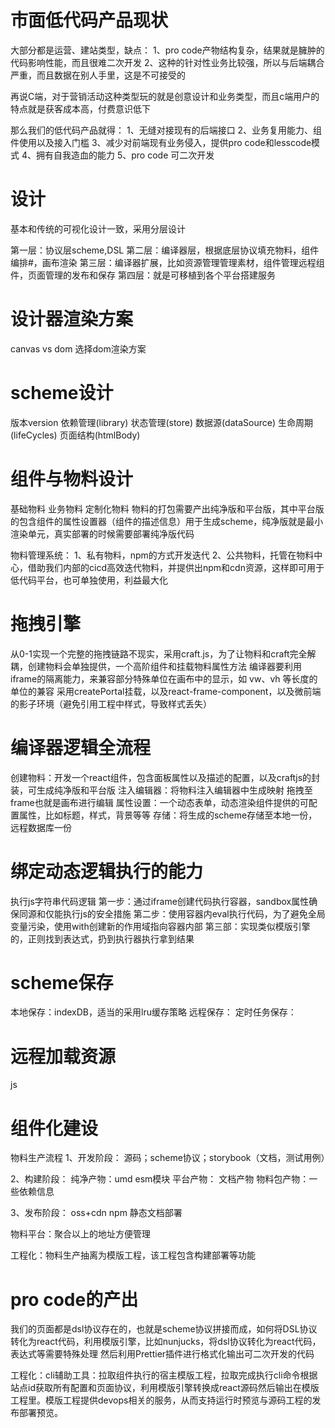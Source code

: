 <!--
 * @Author: wanggang(wanggang220713@credithc.com)
 * @Date: 2024-04-07 08:51:39
 * @LastEditors: wanggang wanggang220713@credithc.com
 * @LastEditTime: 2024-04-17 16:16:14
 * @Description: 
-->

# 市面低代码产品现状
 大部分都是运营、建站类型，缺点：
 1、pro code产物结构复杂，结果就是臃肿的代码影响性能，而且很难二次开发
 2、这种的针对性业务比较强，所以与后端耦合严重，而且数据在别人手里，这是不可接受的

 再说C端，对于营销活动这种类型玩的就是创意设计和业务类型，而且c端用户的特点就是获客成本高，付费意识低下

 那么我们的低代码产品就得：
 1、无缝对接现有的后端接口
 2、业务复用能力、组件使用以及接入门槛
 3、减少对前端现有业务侵入，提供pro code和lesscode模式
 4、拥有自我造血的能力
 5、pro code 可二次开发

 # 设计
 基本和传统的可视化设计一致，采用分层设计

 第一层：协议层scheme,DSL
 第二层：编译器层，根据底层协议填充物料，组件编排#，画布渲染
 第三层：编译器扩展，比如资源管理管理素材，组件管理远程组件，页面管理的发布和保存
 第四层：就是可移植到各个平台搭建服务

# 设计器渲染方案

canvas vs dom
选择dom渲染方案

# scheme设计

版本version
依赖管理(library)
状态管理(store)
数据源(dataSource)
生命周期(lifeCycles)
页面结构(htmlBody)

# 组件与物料设计

基础物料
业务物料
定制化物料
物料的打包需要产出纯净版和平台版，其中平台版的包含组件的属性设置器（组件的描述信息）用于生成scheme，纯净版就是最小渲染单元，真实部署的时候需要部署纯净版代码

物料管理系统：
1、私有物料，npm的方式开发迭代
2、公共物料，托管在物料中心，借助我们内部的cicd高效迭代物料，并提供出npm和cdn资源，这样即可用于低代码平台，也可单独使用，利益最大化

# 拖拽引擎
从0-1实现一个完整的拖拽链路不现实，采用craft.js，为了让物料和craft完全解耦，创建物料会单独提供，一个高阶组件和挂载物料属性方法
编译器要利用iframe的隔离能力，来兼容部分特殊单位在画布中的显示，如 vw、vh 等长度的单位的兼容
采用createPortal挂载，以及react-frame-component，以及微前端的影子环境（避免引用工程中样式，导致样式丢失）

# 编译器逻辑全流程
创建物料：开发一个react组件，包含面板属性以及描述的配置，以及craftjs的封装，可生成纯净版和平台版
注入编辑器：将物料注入编辑器中生成映射
拖拽至frame也就是画布进行编辑
属性设置：一个动态表单，动态渲染组件提供的可配置属性，比如标题，样式，背景等等
存储：将生成的scheme存储至本地一份，远程数据库一份

# 绑定动态逻辑执行的能力
执行js字符串代码逻辑
第一步：通过iframe创建代码执行容器，sandbox属性确保同源和仅能执行js的安全措施
第二步：使用容器内eval执行代码，为了避免全局变量污染，使用with创建新的作用域指向容器内部
第三部：实现类似模版引擎的，正则找到表达式，扔到执行器执行拿到结果

# scheme保存

本地保存：indexDB，适当的采用lru缓存策略
远程保存：
定时任务保存：

# 远程加载资源
  js

# 组件化建设
物料生产流程
1、开发阶段：
  源码；scheme协议；storybook（文档，测试用例）

2、构建阶段：
  纯净产物：umd esm模块
  平台产物：
  文档产物
  物料包产物：一些依赖信息

3、发布阶段：
oss+cdn
npm
静态文档部署

物料平台：聚合以上的地址方便管理

工程化：物料生产抽离为模版工程，该工程包含构建部署等功能

# pro code的产出

我们的页面都是dsl协议存在的，也就是scheme协议拼接而成，如何将DSL协议转化为react代码，利用模版引擎，比如nunjucks，将dsl协议转化为react代码，表达式等需要特殊处理
然后利用Prettier插件进行格式化输出可二次开发的代码

工程化：cli辅助工具：拉取组件执行的宿主模版工程，拉取完成执行cli命令根据站点id获取所有配置和页面协议，利用模版引擎转换成react源码然后输出在模版工程里。模版工程提供devops相关的服务，从而支持运行时预览与源码工程的发布部署预览。


